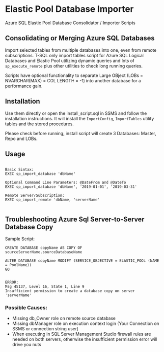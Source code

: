 # Elastic Pool Database Importer
Azure SQL Elastic Pool Database Consolidator / Importer Scripts


Consolidating or Merging Azure SQL Databases
---------------------------------------------------------------

Import selected tables from multiple databases into one, even from remote subscriptions. T-SQL only import tables script for 
Azure SQL Logical Databases and Elastic Pool utilizing dynamic queries and lots of `sp_execute_remote` plus 
other utilities to check long running queries. 


Scripts have optional functionality to separate Large OBject (LOBs = NVARCHAR(MAX) = COL LENGTH = -1)
into another database for a performance gain. 



## Installation
Use them directly or open the install_script.sql in SSMS and follow the installation instructions. 
It will install the `ImportConfig`, `ImportTables` utility tables and the stored procedures.

Please check before running, install script will create 3 Databases: Master, Repo and LOBs. 


## Usage 
```

Basic Sintax: 
EXEC sp_import_database 'dbName'

Optional Command Line Parameters: @DateFrom and @DateTo 
EXEC sp_import_database 'dbName', '2019-01-01', '2019-03-31'

Remote Server/Subscription:
EXEC sp_import_remote 'dbName, 'serverName' 


```


## Troubleshooting Azure Sql Server-to-Server Database Copy

Sample Script: 

```
CREATE DATABASE copyName AS COPY OF sourceServerName.sourceDatabaseName 

ALTER DATABASE copyName MODIFY (SERVICE_OBJECTIVE = ELASTIC_POOL (NAME = PoolName))
GO


ERROR: 
Msg 45137, Level 16, State 1, Line 9
Insufficient permission to create a database copy on server 'serverName'
```

### Possible Causes: 
* Missing db_Owner role on remote source database 
* Missing dbManager role on execution context login (Your Connection on SSMS or connection string user)
* When executing in SQL Server Management Studio firewall rules are needed on both servers, otherwise 
  the insufficient permission error will drive you nuts



